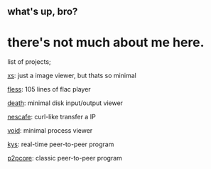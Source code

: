 ## what's up, bro?

# there's not much about me here.

list of projects;

[xs](https://github.com/kernelfucker/xs): just a image viewer, but thats so minimal

[fless](https://github.com/kernelfucker/fless): 105 lines of flac player

[death](https://github.com/kernelfucker/death): minimal disk input/output viewer

[nescafe](https://github.com/kernelfucker/nescafe): curl-like transfer a IP

[void](https://github.com/kernelfucker/void): minimal process viewer

[kys](https://github.com/kernelfucker/kys): real-time peer-to-peer program

[p2pcore](https://github.com/kernelfucker/p2pcore): classic peer-to-peer program
